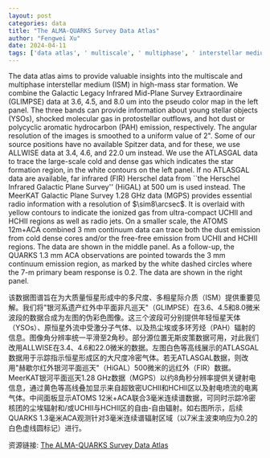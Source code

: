 ```yaml
---
layout: post
categories: data
title: "The ALMA-QUARKS Survey Data Atlas"
author: "Fengwei Xu"
date: 2024-04-11
tags: ['data atlas', ' multiscale', ' multiphase', ' interstellar medium', ' high-mass star formation', ' Galactic Legacy Infrared Mid-Plane Survey Extraordinaire', ' GLIMPSE', ' pseudo color map', ' young stellar objects', ' YSOs', ' shocked molecular gas', ' protostellar outflows', ' hot dust', ' polycyclic aromatic hydrocarbon', ' PAH emission', ' angular resolution', ' Spitzer data', ' ALLWISE data', ' ATLASGAL data', ' cold dense gas', ' star formation region', ' far infrared', ' Herschel data', ' Herschel Infrared Galactic Plane Survey', ' HiGAL', ' MeerKAT Galactic Plane Survey', ' MGPS', ' radio information', ' ionized gas', ' ultra-compact UCHII', ' HCHII regions', ' radio jets', ' ATOMS', ' 3 mm continuum data', ' dust emission', ' free-free emission', ' QUARKS', ' 1.3 mm ACA observations', ' primary beam response']
---
```


The data atlas aims to provide valuable insights into the multiscale and multiphase interstellar medium (ISM) in high-mass star formation. We combine the Galactic Legacy Infrared Mid-Plane Survey Extraordinaire (GLIMPSE) data at 3.6, 4.5, and 8.0 um into the pseudo color map in the left panel. The three bands can provide information about young stellar objects (YSOs), shocked molecular gas in protostellar outflows, and hot dust or polycyclic aromatic hydrocarbon (PAH) emission, respectively. The angular resolution of the images is smoothed to a uniform value of 2". Some of our source positions have no available Spitzer data, and for these, we use ALLWISE data at 3.4, 4.6, and 22.0 um instead. We use the ATLASGAL data to trace the large-scale cold and dense gas which indicates the star formation region, in the white contours on the left panel. If no ATLASGAL data are available, far infrared (FIR) Herschel data from ``the Herschel Infrared Galactic Plane Survey'' (HiGAL) at 500 um is used instead. The MeerKAT Galactic Plane Survey 1.28 GHz data (MGPS) provides essential radio information with a resolution of $\sim8\arcsec$. It is overlaid with yellow contours to indicate the ionized gas from ultra-compact UCHII and HCHII regions as well as radio jets. On a smaller scale, the ATOMS 12m+ACA combined 3 mm continuum data can trace both the dust emission from cold dense cores and/or the free-free emission from UCHII and HCHII regions. The data are shown in the middle panel. As a follow-up, the QUARKS 1.3 mm ACA observations are pointed towards the 3 mm continuum emission region, as marked by the white dashed circles where the 7-m primary beam response is 0.2. The data are shown in the right panel.

该数据图谱旨在为大质量恒星形成中的多尺度、多相星际介质（ISM）提供重要见解。我们将"银河系遗产红外中平面非凡巡天"（GLIMPSE）在3.6、4.5和8.0微米波段的数据合成为左图的伪彩色图像。这三个波段可分别提供年轻恒星天体（YSOs）、原恒星外流中受激分子气体、以及热尘埃或多环芳烃（PAH）辐射的信息。图像角分辨率统一平滑至2角秒。部分源位置无斯皮策数据可用，对此我们改用ALLWISE在3.4、4.6和22.0微米的数据。左图白色等高线展示的ATLASGAL数据用于示踪指示恒星形成区的大尺度冷密气体。若无ATLASGAL数据，则改用"赫歇尔红外银河平面巡天"（HiGAL）500微米的远红外（FIR）数据。MeerKAT银河平面巡天1.28 GHz数据（MGPS）以约8角秒分辨率提供关键射电信息，通过黄色等高线叠加显示来自超致密UCHII和HCHII区以及射电喷流的电离气体。中间面板显示ATOMS 12米+ACA联合3毫米连续谱数据，可同时示踪冷密核团的尘埃辐射和/或UCHII与HCHII区的自由-自由辐射。如右图所示，后续QUARKS 1.3毫米ACA观测针对3毫米连续谱辐射区域（以7米主波束响应为0.2的白色虚线圆标记）进行。

资源链接: [The ALMA-QUARKS Survey Data Atlas](https://doi.org/10.57760/sciencedb.17933)
